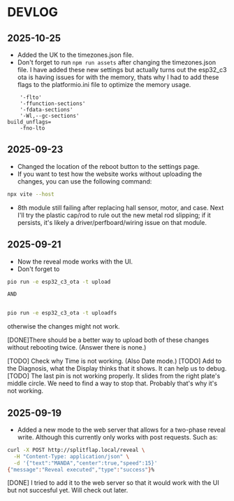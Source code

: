 # DEVLOG

## 2025-10-25

- Added the UK to the timezones.json file.
- Don't forget to run `npm run assets` after changing the timezones.json file.
I have added these new settings but actually turns out the esp32_c3 ota is having issues for with the memory, thats why I had to add these flags to the platformio.ini file to optimize the memory usage.
```
    '-flto'
    '-ffunction-sections'
    '-fdata-sections'
    '-Wl,--gc-sections'
build_unflags=
    -fno-lto
```

## 2025-09-23

- Changed the location of the reboot button to the settings page.
- If you want to test how the website works without uploading the changes, you can use the following command:

```zsh
npx vite --host 
```

- 8th module still failing after replacing hall sensor, motor, and case. Next I'll try the plastic cap/rod to rule out the new metal rod slipping; if it persists, it's likely a driver/perfboard/wiring issue on that module.

## 2025-09-21

- Now the reveal mode works with the UI.
- Don't forget to

```bash
pio run -e esp32_c3_ota -t upload

AND


pio run -e esp32_c3_ota -t uploadfs
```

otherwise the changes might not work.

[DONE]There should be a better way to upload both of these changes without rebooting twice. (Answer there is none.)

[TODO] Check why Time is not working. (Also Date mode.)
[TODO] Add to the Diagnosis, what the Display thinks that it shows. It can help us to debug.
[TODO] The last pin is not working properly. It slides from the right plate's middle circle. We need to find a way to stop that. Probably that's why it's not working.

## 2025-09-19

- Added a new mode to the web server that allows for a two-phase reveal write. Although this currently only works with post requests. Such as:

```bash
curl -X POST http://splitflap.local/reveal \
  -H "Content-Type: application/json" \
  -d '{"text":"MANDA","center":true,"speed":15}'
{"message":"Reveal executed","type":"success"}%    
```

[DONE] I tried to add it to the web server so that it would work with the UI but not succesful yet. Will check out later.
